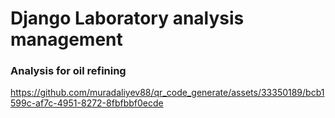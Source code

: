 # Django Laboratory analysis management
### Analysis for oil refining

https://github.com/muradaliyev88/qr_code_generate/assets/33350189/bcb1599c-af7c-4951-8272-8fbfbbf0ecde
